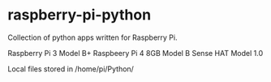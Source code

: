 # raspberry-pi-python

Collection of python apps written for Raspberry Pi.

Raspberry Pi 3 Model B+
Raspbeery Pi 4 8GB Model B 
Sense HAT Model 1.0

Local files stored in /home/pi/Python/
